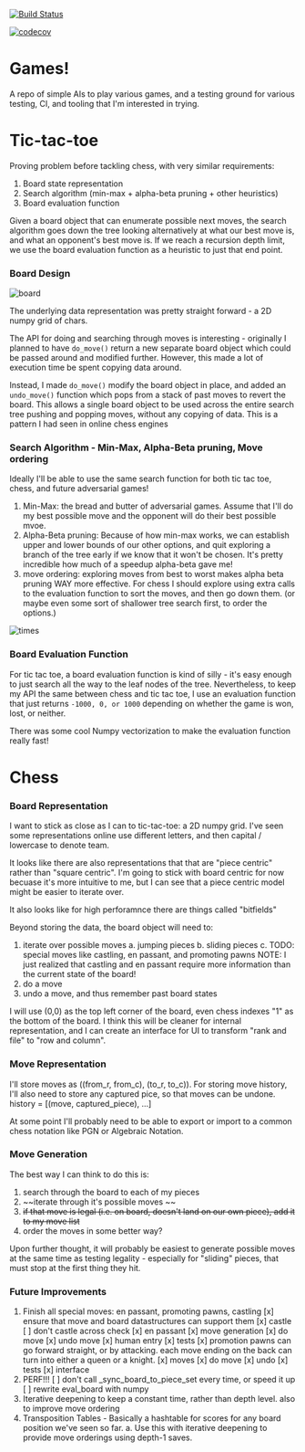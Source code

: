 [![Build Status](https://travis-ci.com/eschluntz/games.svg?branch=master)](https://travis-ci.com/eschluntz/games)

[![codecov](https://codecov.io/gh/eschluntz/games/branch/master/graph/badge.svg)](https://codecov.io/gh/eschluntz/games)

# Games!

A repo of simple AIs to play various games, and a testing ground for various testing, CI, and tooling that I'm interested in trying.

# Tic-tac-toe


Proving problem before tackling chess, with very similar requirements:

1. Board state representation
2. Search algorithm (min-max + alpha-beta pruning + other heuristics)
3. Board evaluation function

Given a board object that can enumerate possible next moves, the search algorithm goes down the tree looking alternatively at what our best move is, and what an opponent's best move is. If we reach a recursion depth limit, we use the board evaluation function as a heuristic to just that end point.

### Board Design

![board](https://github.com/eschluntz/games/blob/master/display.png?raw=true)

The underlying data representation was pretty straight forward - a 2D numpy grid of chars.

The API for doing and searching through moves is interesting - originally I planned to have
`do_move()` return a new separate board object which could be passed around and modified further. However, this made a lot of execution time be spent copying data around.

Instead, I made `do_move()` modify the board object in place, and added an `undo_move()` function which pops from a stack of past moves to revert the board. This allows a single board object to be used across the entire search tree pushing and popping moves, without any copying of data. This is a pattern I had seen in online chess engines

### Search Algorithm - Min-Max, Alpha-Beta pruning, Move ordering

Ideally I'll be able to use the same search function for both tic tac toe, chess, and future adversarial games!

1. Min-Max: the bread and butter of adversarial games. Assume that I'll do my best possible move and the opponent will do their best possible mvoe.
2. Alpha-Beta pruning: Because of how min-max works, we can establish upper and lower bounds of our other options, and quit exploring a branch of the tree early if we know that it won't be chosen. It's pretty incredible how much of a speedup alpha-beta gave me!
3. move ordering: exploring moves from best to worst makes alpha beta pruning WAY more effective. For chess I should explore using extra calls to the evaluation function to sort the moves, and then go down them. (or maybe even some sort of shallower tree search first, to order the options.)

![times](https://github.com/eschluntz/games/blob/master/time_graph.png?raw=true)

### Board Evaluation Function

For tic tac toe, a board evaluation function is kind of silly - it's easy enough to just search all the way to the leaf nodes of the tree. Nevertheless, to keep my API the same between chess and tic tac toe, I use an evaluation function that just returns `-1000, 0, or 1000` depending on whether the game is won, lost, or neither.

There was some cool Numpy vectorization to make the evaluation function really fast!


# Chess

### Board Representation

I want to stick as close as I can to tic-tac-toe: a 2D numpy grid. I've seen some representations online use different letters, and then capital / lowercase to denote team.

It looks like there are also representations that that are "piece centric" rather than "square centric". I'm going to stick with board centric for now becuase it's more intuitive to me, but I can see that a piece centric model might be easier to iterate over.

It also looks like for high perforamnce there are things called "bitfields"

Beyond storing the data, the board object will need to:

1. iterate over possible moves
  a. jumping pieces
  b. sliding pieces
  c. TODO: special moves like castling, en passant, and promoting pawns
     NOTE: I just realized that castling and en passant require more information than the current state of the board!
2. do a move
3. undo a move, and thus remember past board states

I will use (0,0) as the top left corner of the board, even chess indexes "1" as the bottom of the board. I think this will be cleaner for internal representation, and I can create an interface for UI to transform "rank and file" to "row and column".

### Move Representation

I'll store moves as ((from_r, from_c), (to_r, to_c)).
For storing move history, I'll also need to store any captured pice, so that moves can be undone.
history = [(move, captured_piece), ...]

At some point I'll probably need to be able to export or import to a common chess notation like PGN or Algebraic Notation.

### Move Generation

The best way I can think to do this is:

1. search through the board to each of my pieces
2. ~~iterate through it's possible moves ~~
3. ~~if that move is legal (i.e. on board, doesn't land on our own piece), add it to my move list~~
4. order the moves in some better way?

Upon further thought, it will probably be easiest to generate possible moves at the same time as testing legality - especially for "sliding" pieces, that must stop at the first thing they hit.

### Future Improvements

1. Finish all special moves: en passant, promoting pawns, castling
    [x] ensure that move and board datastructures can support them
    [x] castle
        [ ] don't castle across check
    [x] en passant
        [x] move generation
        [x] do move
        [x] undo move
        [x] human entry
        [x] tests
    [x] promotion
        pawns can go forward straight, or by attacking. each move ending on the back can turn into either a queen or a knight.
        [x] moves
        [x] do move
        [x] undo
        [x] tests
        [x] interface
2. PERF!!!
    [ ] don't call _sync_board_to_piece_set every time, or speed it up
    [ ] rewrite eval_board with numpy
3. Iterative deepening to keep a constant time, rather than depth level. also to improve move ordering
4. Transposition Tables - Basically a hashtable for scores for any board position we've seen so far.
  a. Use this with iterative deepening to provide move orderings using depth-1 saves.

